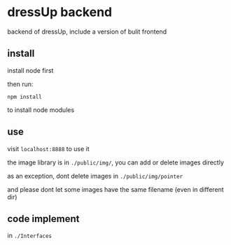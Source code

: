 # dressUp backend
backend of dressUp, include a version of bulit frontend

## install
install node first

then run:
```
npm install
```
to install node modules

## use
visit `localhost:8888` to use it

the image library is in `./public/img/`, you can add or delete images directly

as an exception, dont delete images in `./public/img/pointer` 

and please dont let some images have the same filename (even in different dir)

## code implement

in `./Interfaces`

